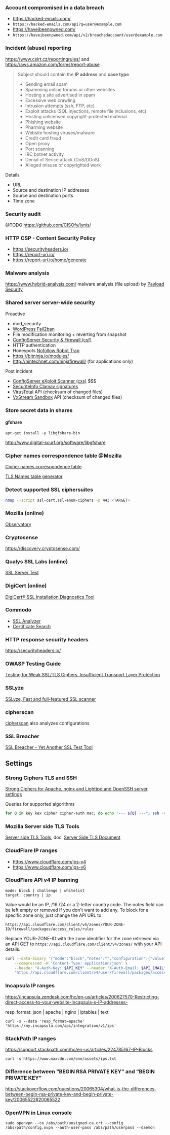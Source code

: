 ### Account compromised in a data breach

- https://hacked-emails.com/
- `https://hacked-emails.com/api?q=user@example.com`
- https://haveibeenpwned.com/
- `https://haveibeenpwned.com/api/v2/breachedaccount/user@example.com`

### Incident (abuse) reporting

https://www.csirt.cz/reportingrules/ and https://aws.amazon.com/forms/report-abuse

> Subject should contain the **IP address** and **case type**
> - Sending email spam
> - Spamming online forums or other websites
> - Hosting a site advertised in spam
> - Excessive web crawling
> - Intrusion attempts (ssh, FTP, etc)
> - Exploit attacks (SQL injections, remote file inclusions, etc)
> - Hosting unlicensed copyright-protected material
> - Phishing website
> - Pharming website
> - Website hosting viruses/malware
> - Credit card fraud
> - Open proxy
> - Port scanning
> - IRC botnet activity
> - Denial of Serice attack (DoS/DDoS)
> - Alleged misuse of copyrighted work

Details

- URL
- Source and destination IP addresses
- Source and destination ports
- Time zone

### Security audit

@TODO https://github.com/CISOfy/lynis/

### HTTP CSP - Content Security Policy

- https://securityheaders.io/
- https://report-uri.io/
- https://report-uri.io/home/generate

### Malware analysis

https://www.hybrid-analysis.com/ malware analysis (file upload) by [Payload Security](https://www.payload-security.com/)

### Shared server server-wide security

Proactive

- mod_security
- [WordPress Fail2ban](https://github.com/szepeviktor/wordpress-fail2ban)
- File modification monitoring + reverting from snapshot
- [ConfigServer Security & Firewall (csf)](https://configserver.com/cp/csf.html)
- HTTP authentication
- Honeypots [Nofollow Robot Trap](https://github.com/szepeviktor/wordpress-plugin-construction/tree/master/mu-nofollow-robot-trap)
- https://bitninja.io/modules/
- http://nintechnet.com/ninjafirewall/ (for applications only)

Post incident

- [ConfigServer eXploit Scanner (cxs)](https://configserver.com/cp/cxs.html) $$$
- [SecuriteInfo Clamav signatures](https://www.securiteinfo.com/services/anti-spam-anti-virus/improve-detection-rate-of-zero-day-malwares-for-clamav.shtml)
- [VirusTotal](https://www.virustotal.com/) API (checksum of changed files)
- [VxStream Sandbox](https://www.hybrid-analysis.com/) API (checksum of changed files)

### Store secret data in shares

#### gfshare

`apt-get install -y libgfshare-bin`

http://www.digital-scurf.org/software/libgfshare

### Cipher names correspondence table @Mozilla

[Cipher names correspondence table](https://wiki.mozilla.org/Security/Server_Side_TLS#Cipher_names_correspondence_table)

[TLS Names table generator](https://github.com/jvehent/tlsnames)

### Detect supported SSL ciphersuites

```bash
nmap --script ssl-cert,ssl-enum-ciphers -p 443 <TARGET>
```

### Mozilla (online)

[Observatory](https://observatory.mozilla.org/)

### Cryptosense

https://discovery.cryptosense.com/

### Qualys SSL Labs (online)

[SSL Server Test](https://www.ssllabs.com/ssltest/index.html)

### DigiCert (online)

[DigiCert® SSL Installation Diagnostics Tool](https://www.digicert.com/help/)

### Commodo

- [SSL Analyzer](https://sslanalyzer.comodoca.com/)
- [Certificate Search](https://crt.sh/)

### HTTP response security headers

https://securityheaders.io/

### OWASP Testing Guide

[Testing for Weak SSL/TLS Ciphers, Insufficient Transport Layer Protection](https://www.owasp.org/index.php/Testing_for_Weak_SSL/TLS_Ciphers,_Insufficient_Transport_Layer_Protection_(OTG-CRYPST-001))

### SSLyze

[SSLyze, Fast and full-featured SSL scanner](https://github.com/nabla-c0d3/sslyze)

### cipherscan

[cipherscan](https://github.com/jvehent/cipherscan) also analyzes configurations

### SSL Breacher

[SSL Breacher - Yet Another SSL Test Tool](http://bl0g.yehg.net/2014/07/ssl-breacher-yet-another-ssl-test-tool.html)


## Settings

### Strong Ciphers TLS and SSH

[Strong Ciphers for Apache, nginx and Lighttpd and OpenSSH server settings](https://cipherli.st/)

Queries for supported algorithms

```bash
for Q in key kex cipher cipher-auth mac; do echo "--- ${Q} ---"; ssh -Q "$Q"; done
```

### Mozilla Server side TLS Tools

[Server side TLS Tools](http://mozilla.github.io/server-side-tls/ssl-config-generator/),
doc: [Server Side TLS Document](https://wiki.mozilla.org/Security/Server_Side_TLS)

### CloudFlare IP ranges

- https://www.cloudflare.com/ips-v4
- https://www.cloudflare.com/ips-v6

### CloudFlare API v4 IP banning

```
mode: block | challenge | whitelist
target: country | ip
```

Value would be an IP, /16 /24 or a 2-letter country code.
The notes field can be left empty or removed if you don't want to add any.
To block for a specific zone only, just change the API URL to:

`https://api.cloudflare.com/client/v4/zones/YOUR-ZONE-ID/firewall/packages/access_rules/rules`

Replace YOUR-ZONE-ID with the zone identifier for the zone
retrieved via an API GET to `https://api.cloudflare.com/client/v4/zones/` with your API details.

```bash
curl --data-binary '{"mode":"block","notes":"","configuration":{"value":"1.2.3.4","target":"ip"}}' \
    --compressed -H 'Content-Type: application/json' \
    --header "X-Auth-Key: $API_KEY" --header "X-Auth-Email: $API_EMAIL" --verbose \
    'https://api.cloudflare.com/client/v4/user/firewall/packages/access_rules/rules'
```

### Incapsula IP ranges

https://incapsula.zendesk.com/hc/en-us/articles/200627570-Restricting-direct-access-to-your-website-Incapsula-s-IP-addresses-

resp_format: json | apache | nginx | iptables | text

```
curl -s --data 'resp_format=apache' 'https://my.incapsula.com/api/integration/v1/ips'
```

### StackPath IP ranges

https://support.stackpath.com/hc/en-us/articles/224785167-IP-Blocks

```
curl -s https://www.maxcdn.com/one/assets/ips.txt
```

### Difference between “BEGIN RSA PRIVATE KEY” and “BEGIN PRIVATE KEY”

http://stackoverflow.com/questions/20065304/what-is-the-differences-between-begin-rsa-private-key-and-begin-private-key/20065522#20065522

### OpenVPN in Linux console

```
sudo openvpn --ca /abs/path/unsigned-ca.crt --config /abs/path/config.ovpn --auth-user-pass /abs/path/userpass --daemon
```
